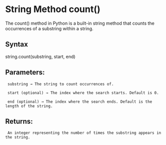 # String Method count()

The count() method in Python is a built-in string method that counts the occurrences of a substring within a string.

## Syntax

string.count(substring, start, end)

## Parameters:
     substring → The string to count occurrences of.

     start (optional) → The index where the search starts. Default is 0.

     end (optional) → The index where the search ends. Default is the length of the string.


## Returns:
     An integer representing the number of times the substring appears in the string.
